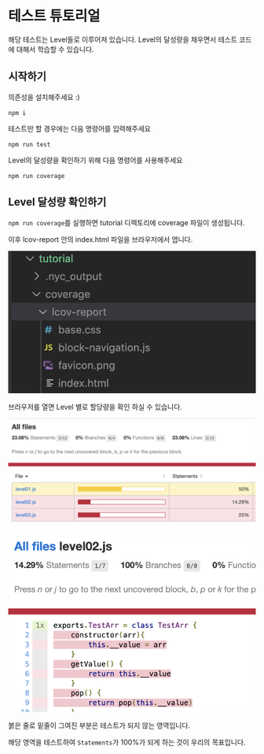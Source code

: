 # 테스트 튜토리얼
해당 테스트는 Level들로 이루어져 있습니다. Level의 달성량을 채우면서 테스트 코드에 대해서 학습할 수 있습니다.

## 시작하기

의존성을 설치해주세요 :)
```
npm i
```

테스트만 할 경우에는 다음 명령어를 입력해주세요

```
npm run test
```

Level의 달성량을 확인하기 위해 다음 명령어를 사용해주세요

```
npm run coverage
```

## Level 달성량 확인하기

`npm run coverage`를 실행하면 tutorial 디렉토리에 coverage 파일이 생성됩니다.
 
 이후 lcov-report 안의 index.html 파일을 브라우저에서 엽니다.

![01](./statics/readme01.png)


브라우저를 열면 Level 별로 할당량을 확인 하실 수 있습니다.

![02](./statics/readme02.png)

![03](./statics/readme03.png)

붉은 줄로 밑줄이 그여진 부분은 테스트가 되지 않는 영역입니다.

해당 영역을 테스트하여 `Statements`가 100%가 되게 하는 것이 우리의 목표입니다.